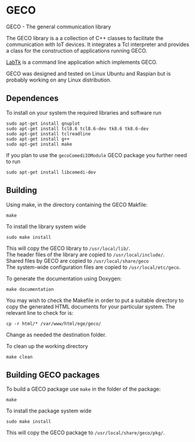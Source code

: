 # GECO
GECO - The general communication library

The GECO library is a a collection of C++ classes to facilitate the communication with IoT devices. It integrates a Tcl interpreter and provides a class for the construction of applications running GECO.

[LabTk](https://github.com/EGE-Group-Concordia-University/labtk) is a command line application which implements GECO.

GECO was designed and tested on Linux Ubuntu and Raspian but is probably working on any Linux distribution.

## Dependences
To install on your system the required libraries and software run
```
sudo apt-get install gnuplot
sudo apt-get install tcl8.6 tcl8.6-dev tk8.6 tk8.6-dev
sudo apt-get install tclreadline
sudo apt-get install g++
sudo apt-get install make
```
If you plan to use the ```gecoComediIOModule``` GECO package you further need to run
```
sudo apt-get install libcomedi-dev
```

## Building

Using make, in the directory containing the GECO Makfile:
```
make
```
To install the library system wide
```
sudo make install
```
This will copy the GECO library to ```/usr/local/lib/```.<br>
The header files of the library are copied to ```/usr/local/include/```.<br>
Shared files by GECO are copied to ```/usr/local/share/geco```<br>
The system-wide configuration files are copied to ```/usr/local/etc/geco```.

To generate the documentation using Doxygen:
```
make documentation
```
You may wish to check the Makefile in order to put a suitable directory to copy the generated HTML documents for your particular system.
The relevant line to check for is:
```
cp -r html/* /var/www/html/ege/geco/
```
Change as needed the destination folder.

To clean up the working directory
```
make clean
```

## Building GECO packages
To build a GECO package use ```make``` in the folder of the package:
```
make
```
To install the package system wide
```
sudo make install
```
This will copy the GECO package to ```/usr/local/share/geco/pkg/```.
